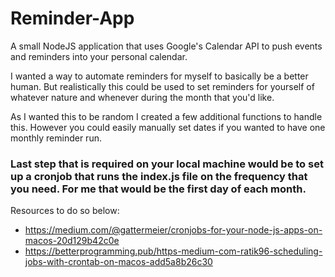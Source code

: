# Reminder-App

A small NodeJS application that uses Google's Calendar API to push events and reminders into your personal calendar.

I wanted a way to automate reminders for myself to basically be a better human. But realistically this could be used to set reminders for yourself of whatever nature and whenever during the month that you'd like.

As I wanted this to be random I created a few additional functions to handle this. However you could easily manually set dates if you wanted to have one monthly reminder run.

### Last step that is required on your local machine would be to set up a cronjob that runs the index.js file on the frequency that you need. For me that would be the first day of each month.

Resources to do so below:

- https://medium.com/@gattermeier/cronjobs-for-your-node-js-apps-on-macos-20d129b42c0e
- https://betterprogramming.pub/https-medium-com-ratik96-scheduling-jobs-with-crontab-on-macos-add5a8b26c30
